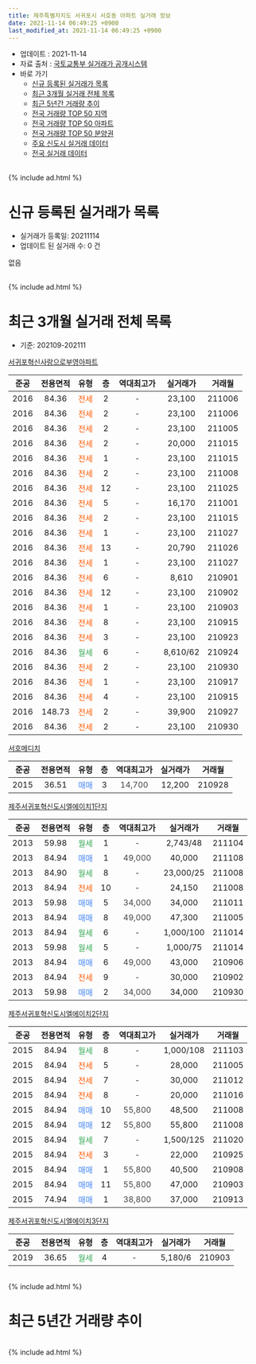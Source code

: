 ```yaml
---
title: 제주특별자치도 서귀포시 서호동 아파트 실거래 정보
date: 2021-11-14 06:49:25 +0900
last_modified_at: 2021-11-14 06:49:25 +0900
---
```


* 업데이트 : 2021-11-14
* 자료 출처 : [국토교통부 실거래가 공개시스템](http://rt.molit.go.kr)
* 바로 가기
    * [신규 등록된 실거래가 목록](#신규-등록된-실거래가-목록)
    * [최근 3개월 실거래 전체 목록](#최근-3개월-실거래-전체-목록)
    * [최근 5년간 거래량 추이](#최근-5년간-거래량-추이)
    * [전국 거래량 TOP 50 지역](https://inasie.github.io/apt-trade-info/최근-3개월-전국에서-가장-거래가-많이-발생한-지역)
    * [전국 거래량 TOP 50 아파트](https://inasie.github.io/apt-trade-info/최근-3개월-전국에서-가장-거래가-많이-발생한-아파트)
    * [전국 거래량 TOP 50 분양권](https://inasie.github.io/apt-trade-info/최근-3개월-전국에서-가장-거래가-많이-발생한-분양권)
    * [주요 신도시 실거래 데이터](https://inasie.github.io/apt-trade-info/주요-신도시)
    * [전국 실거래 데이터](https://inasie.github.io/apt-trade-info/전국)
<br>
{% include ad.html %}
<br>

# 신규 등록된 실거래가 목록
* 실거래가 등록일: 20211114
* 업데이트 된 실거래 수: 0 건

없음

<br>
{% include ad.html %}
<br>

# 최근 3개월 실거래 전체 목록
* 기준: 202109-202111


[서귀포혁신사랑으로부영아파트](https://search.naver.com/search.naver?query=%EC%A0%9C%EC%A3%BC%ED%8A%B9%EB%B3%84%EC%9E%90%EC%B9%98%EB%8F%84+%EC%84%9C%EA%B7%80%ED%8F%AC%EC%8B%9C+%EC%84%9C%ED%98%B8%EB%8F%99+%EC%84%9C%EA%B7%80%ED%8F%AC%ED%98%81%EC%8B%A0%EC%82%AC%EB%9E%91%EC%9C%BC%EB%A1%9C%EB%B6%80%EC%98%81%EC%95%84%ED%8C%8C%ED%8A%B8)

|준공|전용면적|유형|층|역대최고가|실거래가|거래월|
|:---:|:---:|:---:|:---:|:---:|:---:|:---:|
|2016|84.36|<span style="color:#ff5a00">전세</span>|2|<span style="color:#444444">-</span>|23,100|211006|
|2016|84.36|<span style="color:#ff5a00">전세</span>|2|<span style="color:#444444">-</span>|23,100|211006|
|2016|84.36|<span style="color:#ff5a00">전세</span>|2|<span style="color:#444444">-</span>|23,100|211005|
|2016|84.36|<span style="color:#ff5a00">전세</span>|2|<span style="color:#444444">-</span>|20,000|211015|
|2016|84.36|<span style="color:#ff5a00">전세</span>|1|<span style="color:#444444">-</span>|23,100|211015|
|2016|84.36|<span style="color:#ff5a00">전세</span>|2|<span style="color:#444444">-</span>|23,100|211008|
|2016|84.36|<span style="color:#ff5a00">전세</span>|12|<span style="color:#444444">-</span>|23,100|211025|
|2016|84.36|<span style="color:#ff5a00">전세</span>|5|<span style="color:#444444">-</span>|16,170|211001|
|2016|84.36|<span style="color:#ff5a00">전세</span>|2|<span style="color:#444444">-</span>|23,100|211015|
|2016|84.36|<span style="color:#ff5a00">전세</span>|1|<span style="color:#444444">-</span>|23,100|211027|
|2016|84.36|<span style="color:#ff5a00">전세</span>|13|<span style="color:#444444">-</span>|20,790|211026|
|2016|84.36|<span style="color:#ff5a00">전세</span>|1|<span style="color:#444444">-</span>|23,100|211027|
|2016|84.36|<span style="color:#ff5a00">전세</span>|6|<span style="color:#444444">-</span>|8,610|210901|
|2016|84.36|<span style="color:#ff5a00">전세</span>|12|<span style="color:#444444">-</span>|23,100|210902|
|2016|84.36|<span style="color:#ff5a00">전세</span>|1|<span style="color:#444444">-</span>|23,100|210903|
|2016|84.36|<span style="color:#ff5a00">전세</span>|8|<span style="color:#444444">-</span>|23,100|210915|
|2016|84.36|<span style="color:#ff5a00">전세</span>|3|<span style="color:#444444">-</span>|23,100|210923|
|2016|84.36|<span style="color:#34a853">월세</span>|6|<span style="color:#444444">-</span>|8,610/62|210924|
|2016|84.36|<span style="color:#ff5a00">전세</span>|2|<span style="color:#444444">-</span>|23,100|210930|
|2016|84.36|<span style="color:#ff5a00">전세</span>|1|<span style="color:#444444">-</span>|23,100|210917|
|2016|84.36|<span style="color:#ff5a00">전세</span>|4|<span style="color:#444444">-</span>|23,100|210915|
|2016|148.73|<span style="color:#ff5a00">전세</span>|2|<span style="color:#444444">-</span>|39,900|210927|
|2016|84.36|<span style="color:#ff5a00">전세</span>|2|<span style="color:#444444">-</span>|23,100|210930|

[서호메디치](https://search.naver.com/search.naver?query=%EC%A0%9C%EC%A3%BC%ED%8A%B9%EB%B3%84%EC%9E%90%EC%B9%98%EB%8F%84+%EC%84%9C%EA%B7%80%ED%8F%AC%EC%8B%9C+%EC%84%9C%ED%98%B8%EB%8F%99+%EC%84%9C%ED%98%B8%EB%A9%94%EB%94%94%EC%B9%98)

|준공|전용면적|유형|층|역대최고가|실거래가|거래월|
|:---:|:---:|:---:|:---:|:---:|:---:|:---:|
|2015|36.51|<span style="color:#4285f3">매매</span>|3|<span style="color:#444444">14,700</span>|12,200|210928|

[제주서귀포혁신도시엘에이치1단지](https://search.naver.com/search.naver?query=%EC%A0%9C%EC%A3%BC%ED%8A%B9%EB%B3%84%EC%9E%90%EC%B9%98%EB%8F%84+%EC%84%9C%EA%B7%80%ED%8F%AC%EC%8B%9C+%EC%84%9C%ED%98%B8%EB%8F%99+%EC%A0%9C%EC%A3%BC%EC%84%9C%EA%B7%80%ED%8F%AC%ED%98%81%EC%8B%A0%EB%8F%84%EC%8B%9C%EC%97%98%EC%97%90%EC%9D%B4%EC%B9%981%EB%8B%A8%EC%A7%80)

|준공|전용면적|유형|층|역대최고가|실거래가|거래월|
|:---:|:---:|:---:|:---:|:---:|:---:|:---:|
|2013|59.98|<span style="color:#34a853">월세</span>|1|<span style="color:#444444">-</span>|2,743/48|211104|
|2013|84.94|<span style="color:#4285f3">매매</span>|1|<span style="color:#444444">49,000</span>|40,000|211108|
|2013|84.90|<span style="color:#34a853">월세</span>|8|<span style="color:#444444">-</span>|23,000/25|211008|
|2013|84.94|<span style="color:#ff5a00">전세</span>|10|<span style="color:#444444">-</span>|24,150|211008|
|2013|59.98|<span style="color:#4285f3">매매</span>|5|<span style="color:#444444">34,000</span>|34,000|211011|
|2013|84.94|<span style="color:#4285f3">매매</span>|8|<span style="color:#444444">49,000</span>|47,300|211005|
|2013|84.94|<span style="color:#34a853">월세</span>|6|<span style="color:#444444">-</span>|1,000/100|211014|
|2013|59.98|<span style="color:#34a853">월세</span>|5|<span style="color:#444444">-</span>|1,000/75|211014|
|2013|84.94|<span style="color:#4285f3">매매</span>|6|<span style="color:#444444">49,000</span>|43,000|210906|
|2013|84.94|<span style="color:#ff5a00">전세</span>|9|<span style="color:#444444">-</span>|30,000|210902|
|2013|59.98|<span style="color:#4285f3">매매</span>|2|<span style="color:#444444">34,000</span>|34,000|210930|

[제주서귀포혁신도시엘에이치2단지](https://search.naver.com/search.naver?query=%EC%A0%9C%EC%A3%BC%ED%8A%B9%EB%B3%84%EC%9E%90%EC%B9%98%EB%8F%84+%EC%84%9C%EA%B7%80%ED%8F%AC%EC%8B%9C+%EC%84%9C%ED%98%B8%EB%8F%99+%EC%A0%9C%EC%A3%BC%EC%84%9C%EA%B7%80%ED%8F%AC%ED%98%81%EC%8B%A0%EB%8F%84%EC%8B%9C%EC%97%98%EC%97%90%EC%9D%B4%EC%B9%982%EB%8B%A8%EC%A7%80)

|준공|전용면적|유형|층|역대최고가|실거래가|거래월|
|:---:|:---:|:---:|:---:|:---:|:---:|:---:|
|2015|84.94|<span style="color:#34a853">월세</span>|8|<span style="color:#444444">-</span>|1,000/108|211103|
|2015|84.94|<span style="color:#ff5a00">전세</span>|5|<span style="color:#444444">-</span>|28,000|211005|
|2015|84.94|<span style="color:#ff5a00">전세</span>|7|<span style="color:#444444">-</span>|30,000|211012|
|2015|84.94|<span style="color:#ff5a00">전세</span>|8|<span style="color:#444444">-</span>|20,000|211016|
|2015|84.94|<span style="color:#4285f3">매매</span>|10|<span style="color:#444444">55,800</span>|48,500|211008|
|2015|84.94|<span style="color:#4285f3">매매</span>|12|<span style="color:#444444">55,800</span>|55,800|211008|
|2015|84.94|<span style="color:#34a853">월세</span>|7|<span style="color:#444444">-</span>|1,500/125|211020|
|2015|84.94|<span style="color:#ff5a00">전세</span>|3|<span style="color:#444444">-</span>|22,000|210925|
|2015|84.94|<span style="color:#4285f3">매매</span>|1|<span style="color:#444444">55,800</span>|40,500|210908|
|2015|84.94|<span style="color:#4285f3">매매</span>|11|<span style="color:#444444">55,800</span>|47,000|210903|
|2015|74.94|<span style="color:#4285f3">매매</span>|1|<span style="color:#444444">38,800</span>|37,000|210913|


<script async src="//pagead2.googlesyndication.com/pagead/js/adsbygoogle.js"></script>
<!-- 기본 -->
<ins class="adsbygoogle"
     style="display:block"
     data-ad-client="ca-pub-2446590836940007"
     data-ad-slot="1659523306"
     data-ad-format="auto"
     data-full-width-responsive="true"></ins>
<script>
(adsbygoogle = window.adsbygoogle || []).push({});
</script>


[제주서귀포혁신도시엘에이치3단지](https://search.naver.com/search.naver?query=%EC%A0%9C%EC%A3%BC%ED%8A%B9%EB%B3%84%EC%9E%90%EC%B9%98%EB%8F%84+%EC%84%9C%EA%B7%80%ED%8F%AC%EC%8B%9C+%EC%84%9C%ED%98%B8%EB%8F%99+%EC%A0%9C%EC%A3%BC%EC%84%9C%EA%B7%80%ED%8F%AC%ED%98%81%EC%8B%A0%EB%8F%84%EC%8B%9C%EC%97%98%EC%97%90%EC%9D%B4%EC%B9%983%EB%8B%A8%EC%A7%80)

|준공|전용면적|유형|층|역대최고가|실거래가|거래월|
|:---:|:---:|:---:|:---:|:---:|:---:|:---:|
|2019|36.65|<span style="color:#34a853">월세</span>|4|<span style="color:#444444">-</span>|5,180/6|210903|


<br>
{% include ad.html %}
<br>

# 최근 5년간 거래량 추이


<div style="width:100%;">
    <canvas id="deal_progress" height="200"></canvas>
</div>

<script>
new Chart(document.getElementById("deal_progress"), {
    type: 'line',
    data: {
        labels: ['201611','201612','201701','201702','201703','201704','201705','201706','201707','201708','201709','201710','201711','201712','201801','201802','201803','201804','201805','201806','201807','201808','201809','201810','201811','201812','201901','201902','201903','201904','201905','201906','201907','201908','201909','201910','201911','201912','202001','202002','202003','202004','202005','202006','202007','202008','202009','202010','202011','202012','202101','202102','202103','202104','202105','202106','202107','202108','202109','202110','202111'],
        datasets: [{
            label: '매매',
            pointRadius: 1,
            data: [3, 4, 2, 2, 2, 2, 4, 4, 5, 6, 10, 4, 5, 8, 4, 7, 0, 7, 6, 1, 3, 5, 5, 4, 2, 9, 2, 1, 1, 0, 3, 2, 3, 5, 3, 6, 5, 2, 5, 4, 0, 4, 3, 11, 4, 4, 6, 10, 13, 16, 7, 13, 11, 18, 14, 9, 8, 15, 6, 4, 1],
            borderColor: "rgba(255, 201, 14, 1)",
            backgroundColor: "rgba(255, 201, 14, 0.5)",
            fill: false,
            lineTension: 0
        },{
            label: '전월세',
            pointRadius: 1,
            data: [1, 5, 6, 7, 8, 51, 27, 15, 7, 8, 4, 5, 1, 3, 10, 10, 24, 39, 27, 5, 9, 2, 5, 0, 2, 8, 3, 4, 25, 64, 33, 7, 5, 4, 2, 7, 2, 2, 5, 72, 24, 1, 2, 2, 6, 0, 1, 4, 8, 16, 6, 12, 25, 68, 20, 28, 18, 29, 14, 20, 2],
            borderColor: "rgba(0, 141, 185, 1)",
            backgroundColor: "rgba(0, 141, 185, 0.5)",
            fill: false,
            lineTension: 0
        }
        ]
    },
    options: {
        responsive: true,
        title: {
            display: false
        },
        tooltips: {
            mode: 'index',
            intersect: false
        },
        hover: {
            mode: 'nearest',
            intersect: true
        },
        scales: {
            xAxes: [{
                display: true,
                scaleLabel: {
                    display: true,
                    labelString: '년/월'
                }
            }],
            yAxes: [{
                display: true,
                ticks: {
                    suggestedMin: 0,
                },
                scaleLabel: {
                    display: true,
                    labelString: '실거래 수'
                }
            }]
        }
    }
});

</script>


<br>
{% include ad.html %}
<br>

